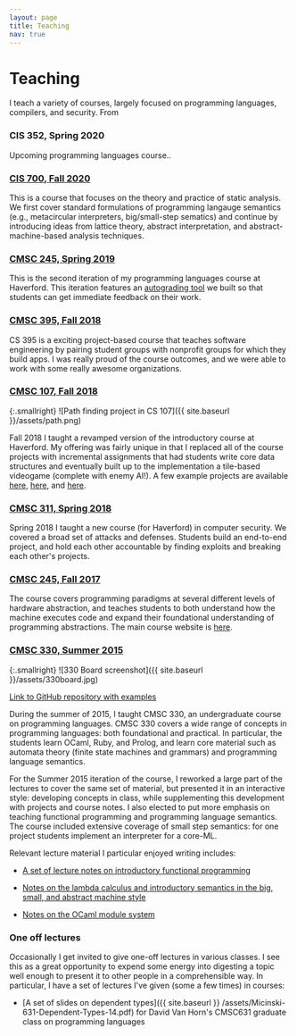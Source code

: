 ```yaml
---
layout: page
title: Teaching
nav: true
---
```


# Teaching

I teach a variety of courses, largely focused on programming
languages, compilers, and security. From 

### CIS 352, Spring 2020

Upcoming programming languages course..

### [CIS 700, Fall 2020](http://kmicinski.com/program-analysis)

This is a course that focuses on the theory and practice of static
analysis. We first cover standard formulations of programming langauge
semantics (e.g., metacircular interpreters, big/small-step sematics)
and continue by introducing ideas from lattice theory, abstract
interpretation, and abstract-machine-based analysis techniques.

### [CMSC 245, Spring 2019](http://kmicinski.com/cs245)

This is the second iteration of my programming languages course at
Haverford. This iteration features an [autograding
tool](https://github.com/kmicinski/submit) we built so that students
can get immediate feedback on their work.

### [CMSC 395, Fall 2018](http://kmicinski.com/mobile-apps)

CS 395 is a exciting project-based course that teaches software
engineering by pairing student groups with nonprofit groups for which
they build apps. I was really proud of the course outcomes, and we
were able to work with some really awesome organizations.

### [CMSC 107, Fall 2018](http://kmicinski.com/cs107)

{:.smallright}
![Path finding project in CS 107]({{ site.baseurl }}/assets/path.png)

Fall 2018 I taught a revamped version of the introductory course at
Haverford. My offering was fairly unique in that I replaced all of the
course projects with incremental assignments that had students write
core data structures and eventually built up to the implementation a
tile-based videogame (complete with enemy AI!). A few example projects
are available [here](https://github.com/kmicinski/cs107-p6),
[here](https://github.com/kmicinski/cs107-p3), and
[here](https://github.com/kmicinski/cs107-p7).

### [CMSC 311, Spring 2018](http://kmicinski.com/cybersecurity-course)

Spring 2018 I taught a new course (for Haverford) in computer
security. We covered a broad set of attacks and defenses. Students
build an end-to-end project, and hold each other accountable by
finding exploits and breaking each other's projects.

### [CMSC 245, Fall 2017](http://kmicinski.com/cmsc245)

The course covers programming paradigms at several
different levels of hardware abstraction, and teaches students to both
understand how the machine executes code and expand their foundational
understanding of programming abstractions. The main course website is
[here](http://kmicinski.com/cmsc245).

### [CMSC 330, Summer 2015](https://cs.umd.edu/class/summer2015/cmsc330/)

{:.smallright}
![330 Board screenshot]({{ site.baseurl }}/assets/330board.jpg)

[Link to GitHub repository with examples](https://github.com/kmicinski/cmsc330examples)

During the summer of 2015, I taught CMSC 330, an undergraduate course
on programming languages.  CMSC 330 covers a wide range of concepts in
programming languages: both foundational and practical. In particular,
the students learn OCaml, Ruby, and Prolog, and learn core material
such as automata theory (finite state machines and grammars) and
programming language semantics.

For the Summer 2015 iteration of the course, I reworked a large part
of the lectures to cover the same set of material, but presented it in
an interactive style: developing concepts in class, while
supplementing this development with projects and course notes. I also
elected to put more emphasis on teaching functional programming and
programming language semantics. The course included extensive coverage
of small step semantics: for one project students implement an
interpreter for a core-ML.

Relevant lecture material I particular enjoyed writing includes:

- [A set of lecture notes on introductory functional programming](https://github.com/kmicinski/cmsc330examples/tree/master/ocaml)

- [Notes on the lambda calculus and introductory semantics in the big, small, and abstract machine style](https://github.com/kmicinski/cmsc330examples/tree/master/lambda-calculus)

- [Notes on the OCaml module system](https://github.com/kmicinski/cmsc330examples/tree/master/module-systems)

### One off lectures

Occasionally I get invited to give one-off lectures in various
classes. I see this as a great opportunity to expend some energy into
digesting a topic well enough to present it to other people in a
comprehensible way. In particular, I have a set of lectures I've given
(some a few times) in courses:

- [A set of slides on dependent types]({{ site.baseurl }} /assets/Micinski-631-Dependent-Types-14.pdf) for David Van Horn's CMSC631
  graduate class on programming languages

